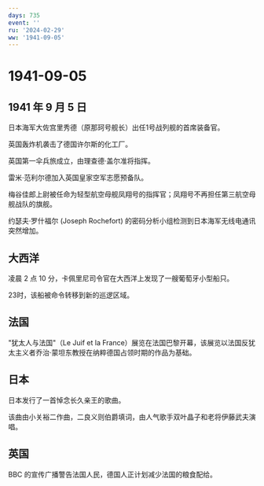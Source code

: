 ```yaml
---
days: 735
event: ''
ru: '2024-02-29'
ww: '1941-09-05'
---
```


# 1941-09-05

## 1941 年 9 月 5 日

日本海军大佐宫里秀德（原那珂号舰长）出任1号战列舰的首席装备官。

英国轰炸机袭击了德国许尔斯的化工厂。

英国第一伞兵旅成立，由理查德·盖尔准将指挥。

雷米·范利尔德加入英国皇家空军志愿预备队。

梅谷佳郎上尉被任命为轻型航空母舰凤翔号的指挥官；凤翔号不再担任第三航空母舰战队的旗舰。

约瑟夫·罗什福尔 (Joseph Rochefort)
的密码分析小组检测到日本海军无线电通讯突然增加。

## 大西洋

凌晨 2 点 10 分，卡佩里尼司令官在大西洋上发现了一艘葡萄牙小型船只。

23时，该船被命令转移到新的巡逻区域。

## 法国

"犹太人与法国"（Le Juif et la
France）展览在法国巴黎开幕，该展览以法国反犹太主义者乔治·蒙坦东教授在纳粹德国占领时期的作品为基础。

## 日本

日本发行了一首悼念长久亲王的歌曲。

该曲由小关裕二作曲，二良义则伯爵填词，由人气歌手双叶晶子和老将伊藤武夫演唱。

## 英国

BBC 的宣传广播警告法国人民，德国人正计划减少法国的粮食配给。
